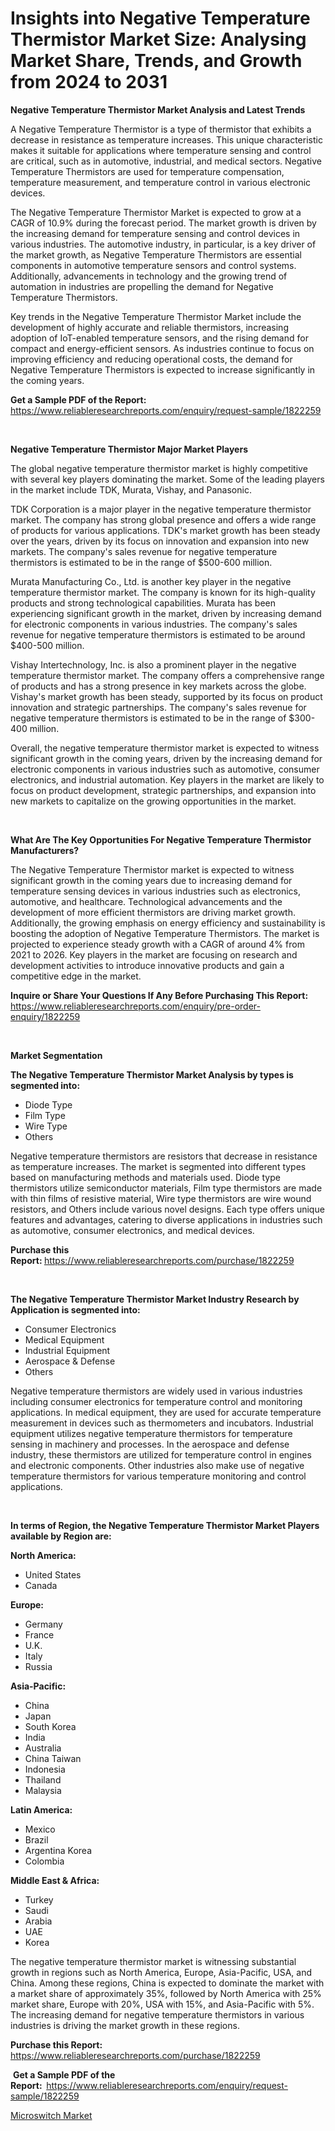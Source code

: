 <p><h1>Insights into Negative Temperature Thermistor Market Size: Analysing Market Share, Trends, and Growth from 2024 to 2031</h1></p><p><strong>Negative Temperature Thermistor Market Analysis and Latest Trends</strong></p>
<p><p>A Negative Temperature Thermistor is a type of thermistor that exhibits a decrease in resistance as temperature increases. This unique characteristic makes it suitable for applications where temperature sensing and control are critical, such as in automotive, industrial, and medical sectors. Negative Temperature Thermistors are used for temperature compensation, temperature measurement, and temperature control in various electronic devices.</p><p>The Negative Temperature Thermistor Market is expected to grow at a CAGR of 10.9% during the forecast period. The market growth is driven by the increasing demand for temperature sensing and control devices in various industries. The automotive industry, in particular, is a key driver of the market growth, as Negative Temperature Thermistors are essential components in automotive temperature sensors and control systems. Additionally, advancements in technology and the growing trend of automation in industries are propelling the demand for Negative Temperature Thermistors.</p><p>Key trends in the Negative Temperature Thermistor Market include the development of highly accurate and reliable thermistors, increasing adoption of IoT-enabled temperature sensors, and the rising demand for compact and energy-efficient sensors. As industries continue to focus on improving efficiency and reducing operational costs, the demand for Negative Temperature Thermistors is expected to increase significantly in the coming years.</p></p>
<p><strong>Get a Sample PDF of the Report:&nbsp;</strong> <a href="https://www.reliableresearchreports.com/enquiry/request-sample/1822259">https://www.reliableresearchreports.com/enquiry/request-sample/1822259</a></p>
<p>&nbsp;</p>
<p><strong>Negative Temperature Thermistor Major Market Players</strong></p>
<p><p>The global negative temperature thermistor market is highly competitive with several key players dominating the market. Some of the leading players in the market include TDK, Murata, Vishay, and Panasonic.</p><p>TDK Corporation is a major player in the negative temperature thermistor market. The company has strong global presence and offers a wide range of products for various applications. TDK's market growth has been steady over the years, driven by its focus on innovation and expansion into new markets. The company's sales revenue for negative temperature thermistors is estimated to be in the range of $500-600 million.</p><p>Murata Manufacturing Co., Ltd. is another key player in the negative temperature thermistor market. The company is known for its high-quality products and strong technological capabilities. Murata has been experiencing significant growth in the market, driven by increasing demand for electronic components in various industries. The company's sales revenue for negative temperature thermistors is estimated to be around $400-500 million.</p><p>Vishay Intertechnology, Inc. is also a prominent player in the negative temperature thermistor market. The company offers a comprehensive range of products and has a strong presence in key markets across the globe. Vishay's market growth has been steady, supported by its focus on product innovation and strategic partnerships. The company's sales revenue for negative temperature thermistors is estimated to be in the range of $300-400 million.</p><p>Overall, the negative temperature thermistor market is expected to witness significant growth in the coming years, driven by the increasing demand for electronic components in various industries such as automotive, consumer electronics, and industrial automation. Key players in the market are likely to focus on product development, strategic partnerships, and expansion into new markets to capitalize on the growing opportunities in the market.</p></p>
<p>&nbsp;</p>
<p><strong>What Are The Key Opportunities For Negative Temperature Thermistor Manufacturers?</strong></p>
<p><p>The Negative Temperature Thermistor market is expected to witness significant growth in the coming years due to increasing demand for temperature sensing devices in various industries such as electronics, automotive, and healthcare. Technological advancements and the development of more efficient thermistors are driving market growth. Additionally, the growing emphasis on energy efficiency and sustainability is boosting the adoption of Negative Temperature Thermistors. The market is projected to experience steady growth with a CAGR of around 4% from 2021 to 2026. Key players in the market are focusing on research and development activities to introduce innovative products and gain a competitive edge in the market.</p></p>
<p><strong>Inquire or Share Your Questions If Any Before Purchasing This Report:</strong> <a href="https://www.reliableresearchreports.com/enquiry/pre-order-enquiry/1822259">https://www.reliableresearchreports.com/enquiry/pre-order-enquiry/1822259</a></p>
<p>&nbsp;</p>
<p><strong>Market Segmentation</strong></p>
<p><strong>The Negative Temperature Thermistor Market Analysis by types is segmented into:</strong></p>
<p><ul><li>Diode Type</li><li>Film Type</li><li>Wire Type</li><li>Others</li></ul></p>
<p><p>Negative temperature thermistors are resistors that decrease in resistance as temperature increases. The market is segmented into different types based on manufacturing methods and materials used. Diode type thermistors utilize semiconductor materials, Film type thermistors are made with thin films of resistive material, Wire type thermistors are wire wound resistors, and Others include various novel designs. Each type offers unique features and advantages, catering to diverse applications in industries such as automotive, consumer electronics, and medical devices.</p></p>
<p><strong>Purchase this Report:&nbsp;</strong><a href="https://www.reliableresearchreports.com/purchase/1822259">https://www.reliableresearchreports.com/purchase/1822259</a></p>
<p>&nbsp;</p>
<p><strong>The Negative Temperature Thermistor Market Industry Research by Application is segmented into:</strong></p>
<p><ul><li>Consumer Electronics</li><li>Medical Equipment</li><li>Industrial Equipment</li><li>Aerospace & Defense</li><li>Others</li></ul></p>
<p><p>Negative temperature thermistors are widely used in various industries including consumer electronics for temperature control and monitoring applications. In medical equipment, they are used for accurate temperature measurement in devices such as thermometers and incubators. Industrial equipment utilizes negative temperature thermistors for temperature sensing in machinery and processes. In the aerospace and defense industry, these thermistors are utilized for temperature control in engines and electronic components. Other industries also make use of negative temperature thermistors for various temperature monitoring and control applications.</p></p>
<p>&nbsp;</p>
<p><strong>In terms of Region, the Negative Temperature Thermistor Market Players available by Region are:</strong></p>
<p>
    <p> <strong> North America: </strong>
        <ul>
            <li>United States</li>
            <li>Canada</li>
        </ul>
        </p> 
    <p> <strong> Europe: </strong>
        <ul>
            <li>Germany</li>
            <li>France</li>
            <li>U.K.</li>
            <li>Italy</li>
            <li>Russia</li>
        </ul>
        </p> 
    <p> <strong> Asia-Pacific: </strong>
        <ul>
            <li>China</li>
            <li>Japan</li>
            <li>South Korea</li>
            <li>India</li>
            <li>Australia</li>
            <li>China Taiwan</li>
            <li>Indonesia</li>
            <li>Thailand</li>
            <li>Malaysia</li>
        </ul>
        </p> 
    <p> <strong> Latin America: </strong>
        <ul>
            <li>Mexico</li>
            <li>Brazil</li>
            <li>Argentina Korea</li>
            <li>Colombia</li>
        </ul>
        </p> 
    <p> <strong> Middle East & Africa: </strong>
        <ul>
            <li>Turkey</li>
            <li>Saudi</li>
            <li>Arabia</li>
            <li>UAE</li>
            <li>Korea</li>
        </ul>
    </p>
    </p>
<p><p>The negative temperature thermistor market is witnessing substantial growth in regions such as North America, Europe, Asia-Pacific, USA, and China. Among these regions, China is expected to dominate the market with a market share of approximately 35%, followed by North America with 25% market share, Europe with 20%, USA with 15%, and Asia-Pacific with 5%. The increasing demand for negative temperature thermistors in various industries is driving the market growth in these regions.</p></p>
<p><strong>Purchase this Report: </strong><a href="https://www.reliableresearchreports.com/purchase/1822259">https://www.reliableresearchreports.com/purchase/1822259</a></p>
<p>&nbsp;<strong>Get a Sample PDF of the Report:&nbsp;&nbsp;</strong><a href="https://www.reliableresearchreports.com/enquiry/request-sample/1822259">https://www.reliableresearchreports.com/enquiry/request-sample/1822259</a></p>
<p><strong></strong></p>
<p><p><a href="https://github.com/wwwkeltoum/Market-Research-Report-List-2/blob/main/microswitch-market.md">Microswitch Market</a></p></p>